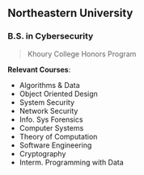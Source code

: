 ## Northeastern University
### B.S. in Cybersecurity
> Khoury College Honors Program

**Relevant Courses**:
- Algorithms & Data
- Object Oriented Design
- System Security
- Network Security
- Info. Sys Forensics
- Computer Systems
- Theory of Computation
- Software Engineering
- Cryptography
- Interm. Programming with Data